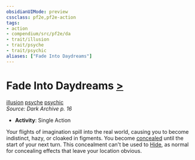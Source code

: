 ```yaml
---
obsidianUIMode: preview
cssclass: pf2e,pf2e-action
tags:
- action
- compendium/src/pf2e/da
- trait/illusion
- trait/psyche
- trait/psychic
aliases: ["Fade Into Daydreams"]
---
```

# Fade Into Daydreams [>](../core-rulebook/chapter-9-playing-the-game.md#Actions "Single Action")
[illusion](../traits/illusion.md)  [psyche](../traits/psyche-da.md)  [psychic](../traits/psychic-da.md)  
*Source: Dark Archive p. 16*  

- **Activity**: Single Action

Your flights of imagination spill into the real world, causing you to become indistinct, hazy, or cloaked in figments. You become [concealed](../conditions.md#Concealed) until the start of your next turn. This concealment can't be used to [Hide](hide.md), as normal for concealing effects that leave your location obvious.
